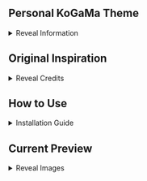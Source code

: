 
## Personal KoGaMa Theme
<details><summary>Reveal Information</summary>
<p>
* Theme created for personal usage.

Second Contributor: [IloveCry](https://github.com/ilovecry)

Current Theme Version: 1.7
</details>


## Original Inspiration
<details><summary>Reveal Credits</summary>
<p>
This theme bases on some custom CSS made by those people: 


 [DAPY4U](https://greasyfork.org/en/users/570826-dapy-4u)
 
[Devorkk.](https://github.com/Devorkk)
 
 
 Snooth


</details>

## How to Use
<details><summary>Installation Guide</summary>

This theme is only available for Chromium.

Download [User JavaScript and CSS](https://chrome.google.com/webstore/detail/user-javascript-and-css/nbhcbdghjpllgmfilhnhkllmkecfmpld/related?hl=pl) extension to inject this script.

* Head to KoGaMa's page and click on Extension to create new user style 

 ![image](https://user-images.githubusercontent.com/96681438/202850987-ed4daa96-9a34-4254-aaab-68a42638f73f.png)
 
 * Download Source code by clicking on the button bellow: 
ㅤㅤㅤ

[<img src="https://cdn.discordapp.com/attachments/997183409900228638/997988211215306782/btn.png" width="150"/>](https://download1322.mediafire.com/j00u8d5omxbg/30ga58xzr7ihg8p/Violet.css")

* Head to your user style and paste Source Code to CSS tab on the __Right side__ and click save.


![image](https://user-images.githubusercontent.com/96681438/202851158-6b72c4cb-497b-454c-9893-b397f38c4569.png)

</details>

## Current Preview
<details><summary>Reveal Images</summary>

![image](https://user-images.githubusercontent.com/96681438/204032750-d9a0102c-06d8-4da5-8e4a-4b7abb6e789d.png)
![image](https://user-images.githubusercontent.com/96681438/204032480-bdf43cf5-73fe-4373-8b2c-b4e340ac0b63.png)
![image](https://user-images.githubusercontent.com/96681438/204032511-1e2cf0aa-b3d1-4d16-ae6f-67d9ead0c02f.png)
![image](https://user-images.githubusercontent.com/96681438/204033121-4f5d3c0b-9411-49c6-be13-c9666b08ae2e.png)





</details>
























